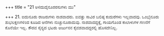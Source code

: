 +++
title = "21 ಅಳಿದುದೈನೂರರಸುಗಳು ಮು"

+++
21. ಐದುನೂರು ರಾಜರುಗಳು ನಾಶವಾದರು. ಐವತ್ತು ಸಾವಿರ ಬಲಿಷ್ಠ ಕುದುರೆಗಳು ಇಲ್ಲವಾದವು. ಒಂಭೈನೂರು ಶುಭಲಕ್ಷಣಗಳಿಂದ ಕೂಡಿದ ಆನೆಗಳು ನುಚ್ಚುನೂರಾದುವು. ನಾಶವಾದದ್ದಕ್ಕೆ, ಗಾಯಗೊಂಡ ಕಾಲಾಳುಗಳ ಗಣನೆಗೆ ಕೊನೆಯೇ ಇಲ್ಲ. ಕೌರವ ಸೈನ್ಯದ ಭಟರು ಅರ್ಜುನನ ಕೈವಶವಾದದ್ದರಲ್ಲಿ ಹೊಸದೇನಿಲ್ಲ.